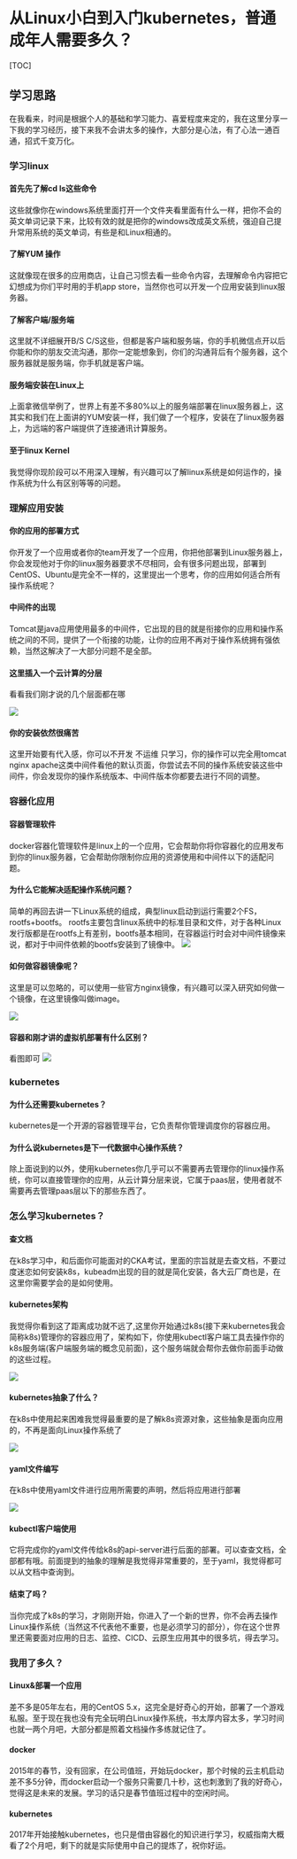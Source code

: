 # 从Linux小白到入门kubernetes，普通成年人需要多久？

[TOC]

## 学习思路

在我看来，时间是根据个人的基础和学习能力、喜爱程度来定的，我在这里分享一下我的学习经历，接下来我不会讲太多的操作，大部分是心法，有了心法一通百通，招式千变万化。

### 学习linux

#### 首先先了解cd ls这些命令

这些就像你在windows系统里面打开一个文件夹看里面有什么一样，把你不会的英文单词记录下来，比较有效的就是把你的windows改成英文系统，强迫自己提升常用系统的英文单词，有些是和Linux相通的。

#### 了解YUM 操作

这就像现在很多的应用商店，让自己习惯去看一些命令内容，去理解命令内容把它幻想成为你们平时用的手机app store，当然你也可以开发一个应用安装到linux服务器。

#### 了解客户端/服务端

这里就不详细展开B/S C/S这些，但都是客户端和服务端，你的手机微信点开以后你能和你的朋友交流沟通，那你一定能想象到，你们的沟通背后有个服务器，这个服务器就是服务端，你手机就是客户端。

#### 服务端安装在Linux上

上面拿微信举例了，世界上有差不多80%以上的服务端部署在linux服务器上，这其实和我们在上面讲的YUM安装一样，我们做了一个程序，安装在了linux服务器上，为远端的客户端提供了连接通讯计算服务。

#### 至于linux Kernel

我觉得你现阶段可以不用深入理解，有兴趣可以了解linux系统是如何运作的，操作系统为什么有区别等等的问题。

### 理解应用安装

#### 你的应用的部署方式

你开发了一个应用或者你的team开发了一个应用，你把他部署到Linux服务器上，你会发现他对于你的linux服务器要求不尽相同，会有很多问题出现，部署到CentOS、Ubuntu是完全不一样的，这里提出一个思考，你的应用如何适合所有操作系统呢？

#### 中间件的出现

Tomcat是java应用使用最多的中间件，它出现的目的就是衔接你的应用和操作系统之间的不同，提供了一个衔接的功能，让你的应用不再对于操作系统拥有强依赖，当然这解决了一大部分问题不是全部。

#### 这里插入一个云计算的分层

看看我们刚才说的几个层面都在哪

![](image/1.png)


#### 你的安装依然很痛苦

这里开始要有代入感，你可以不开发 不运维 只学习，你的操作可以完全用tomcat nginx apache这类中间件看他的默认页面，你尝试去不同的操作系统安装这些中间件，你会发现你的操作系统版本、中间件版本你都要去进行不同的调整。

### 容器化应用

#### 容器管理软件

docker容器化管理软件是linux上的一个应用，它会帮助你将你容器化的应用发布到你的linux服务器，它会帮助你限制你应用的资源使用和中间件以下的适配问题。

#### 为什么它能解决适配操作系统问题？

简单的再回去讲一下Linux系统的组成，典型linux启动到运行需要2个FS，rootfs+bootfs。
rootfs主要包含linux系统中的标准目录和文件，对于各种Linux发行版都是在rootfs上有差别，bootfs基本相同，在容器运行时会对中间件镜像来说，都对于中间件依赖的bootfs安装到了镜像中。
![](image/2.png)

#### 如何做容器镜像呢？

这里是可以忽略的，可以使用一些官方nginx镜像，有兴趣可以深入研究如何做一个镜像，在这里镜像叫做image。

![](image/3.png)

#### 容器和刚才讲的虚拟机部署有什么区别？

看图即可
![](image/4.png)

### kubernetes

#### 为什么还需要kubernetes？

kubernetes是一个开源的容器管理平台，它负责帮你管理调度你的容器应用。

#### 为什么说kubernetes是下一代数据中心操作系统？

除上面说到的以外，使用kubernetes你几乎可以不需要再去管理你的linux操作系统，你可以直接管理你的应用，从云计算分层来说，它属于paas层，使用者就不需要再去管理paas层以下的那些东西了。

### 怎么学习kubernetes？

#### 查文档

在k8s学习中，和后面你可能面对的CKA考试，里面的宗旨就是去查文档，不要过度迷恋如何安装k8s，kubeadm出现的目的就是简化安装，各大云厂商也是，在这里你需要学会的是如何使用。

#### kubernetes架构
我觉得你看到这了距离成功就不远了,这里你开始通过k8s(接下来kubernetes我会简称k8s)管理你的容器应用了，架构如下，你使用kubectl客户端工具去操作你的k8s服务端(客户端服务端的概念见前面)，这个服务端就会帮你去做你前面手动做的这些过程。

![](image/5.png)


#### kubernetes抽象了什么？

在k8s中使用起来困难我觉得最重要的是了解k8s资源对象，这些抽象是面向应用的，不再是面向Linux操作系统了

![](image/6.png)

#### yaml文件编写

在k8s中使用yaml文件进行应用所需要的声明，然后将应用进行部署

![](image/7.png)


#### kubectl客户端使用

它将完成你的yaml文件传给k8s的api-server进行后面的部署。可以查查文档，全部都有哦。前面提到的抽象的理解是我觉得非常重要的，至于yaml，我觉得都可以从文档中查询到。

#### 结束了吗？

当你完成了k8s的学习，才刚刚开始，你进入了一个新的世界，你不会再去操作Linux操作系统（当然这不代表他不重要，也是必须学习的部分），你在这个世界里还需要面对应用的日志、监控、CICD、云原生应用其中的很多坑，得去学习。

### 我用了多久？

#### Linux&部署一个应用
差不多是05年左右，用的CentOS 5.x，这完全是好奇心的开始，部署了一个游戏私服。至于现在我也没有完全玩明白Linux操作系统，书太厚内容太多，学习时间也就一两个月吧，大部分都是照着文档操作多练就记住了。

#### docker
2015年的春节，没有回家，在公司值班，开始玩docker，那个时候的云主机启动差不多5分钟，而docker启动一个服务只需要几十秒，这也刺激到了我的好奇心，觉得这是未来的发展。学习的话只是春节值班过程中的空闲时间。

#### kubernetes
2017年开始接触kubernetes，也只是借由容器化的知识进行学习，权威指南大概看了2个月吧，剩下的就是实际使用中自己的提炼了，祝你好运。


